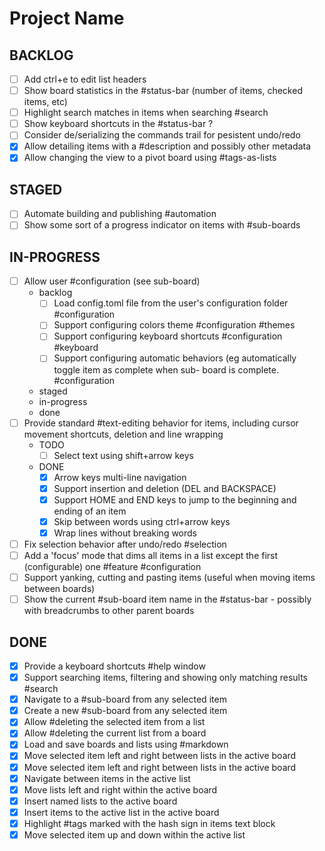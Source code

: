 # Project Name
## BACKLOG
- [ ] Add ctrl+e to edit list headers
- [ ] Show board statistics in the #status-bar (number of items, checked items, etc)
- [ ] Highlight search matches in items when searching #search
- [ ] Show keyboard shortcuts in the #status-bar ?
- [ ] Consider de/serializing the commands trail for pesistent undo/redo
- [x] Allow detailing items with a #description and possibly other metadata
- [x] Allow changing the view to a pivot board using #tags-as-lists
## STAGED
- [ ] Automate building and publishing #automation
- [ ] Show some sort of a progress indicator on items with #sub-boards
## IN-PROGRESS
- [ ] Allow user #configuration (see sub-board)
  - backlog
    - [ ] Load config.toml file from the user's configuration folder #configuration
    - [ ] Support configuring colors theme #configuration #themes
    - [ ] Support configuring keyboard shortcuts #configuration #keyboard
    - [ ] Support configuring automatic behaviors (eg automatically toggle item as complete when sub- board is complete. #configuration
  - staged
  - in-progress
  - done
- [ ] Provide standard #text-editing behavior for items, including cursor movement shortcuts, deletion and line wrapping
  - TODO
    - [ ] Select text using shift+arrow keys
  - DONE
    - [x] Arrow keys multi-line navigation
    - [x] Support insertion and deletion (DEL and BACKSPACE)
    - [x] Support HOME and END keys to jump to the beginning and ending of an item
    - [x] Skip between words using ctrl+arrow keys
    - [x] Wrap lines without breaking words
- [ ] Fix selection behavior after undo/redo #selection
- [ ] Add a 'focus' mode that dims all items in a list except the first (configurable) one #feature #configuration
- [ ] Support yanking, cutting and pasting items (useful when moving items between boards)
- [ ] Show the current #sub-board item name in the #status-bar - possibly with breadcrumbs to other parent boards
## DONE
- [x] Provide a keyboard shortcuts #help window
- [x] Support searching items, filtering and showing only matching results #search
- [x] Navigate to a #sub-board from any selected item
- [x] Create a new #sub-board from any selected item
- [x] Allow #deleting the selected item from a list
- [x] Allow #deleting the current list from a board
- [x] Load and save boards and lists using #markdown
- [x] Move selected item left and right between lists in the active board
- [x] Move selected item left and right between lists in the active board
- [x] Navigate between items in the active list
- [x] Move lists left and right within the active board
- [x] Insert named lists to the active board
- [x] Insert items to the active list in the active board
- [x] Highlight #tags marked with the hash sign in items text block
- [x] Move selected item up and down within the active list
